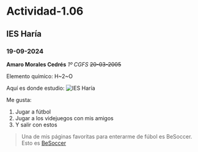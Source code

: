 # Actividad-1.06
## IES Haría
### 19-09-2024

**Amaro Morales Cedrés**
_1º CGFS_
~~20-03-2005~~

Elemento químico:
H~2~O

Aquí es donde estudio: ![IES Haría](https://github.com/user-attachments/assets/d0a2fb44-61a2-4ae6-b36a-ffd134691db1)

Me gusta:
1. Jugar a fútbol
2. Jugar a los videjuegos con mis amigos
3. Y salir con estos

> Una de mis páginas favoritas para enterarme de fúbol es BeSoccer.
Esto es [BeSoccer](https://es.besoccer.com/)


